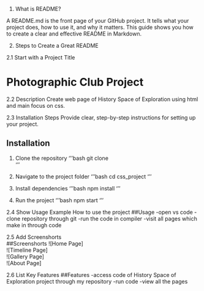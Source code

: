 1. What is README?

A README.md is the front page of your GitHub project. It tells what your project does, how to use it, 
and why it matters. This guide shows you how to create a clear and effective README in Markdown. 

2. Steps to Create a Great README 

2.1 Start with a Project Title 
# Photographic Club Project 

2.2 Description 
Create web page of History Space of Exploration using html and main focus on css. 

2.3 Installation Steps 
Provide clear, step-by-step instructions for setting up your project. 
## Installation  
1. Clone the repository 
‘’’bash 
git clone  
‘’’ 

2.  Navigate to the project folder 
‘’’bash 
cd css_project 
‘’’ 

3. Install dependencies 
‘’’bash 
npm install 
‘’’ 

4. Run the project 
‘’’bash 
npm start 
‘’’ 

2.4 Show Usage Example 
How to use the project 
##Usage -open vs code -clone repository through git -run the code in compiler -visit all pages which make in through code 

2.5 Add Screenshorts  
##Screenshorts 
![Home Page]  
![Timeline Page]  
![Gallery Page]  
![About Page]  

2.6 List Key Features 
##Features -access code of History Space of Exploration project through my repository -run code -view all the pages
